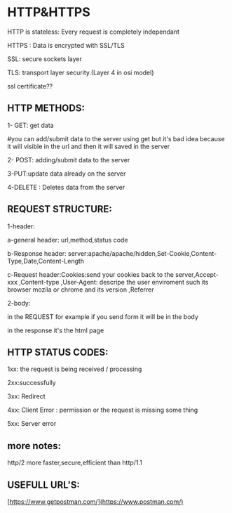 # HTTP\&HTTPS

HTTP is stateless: Every request is completely independant

HTTPS : Data is encrypted with SSL/TLS&#x20;

SSL: secure sockets layer

TLS: transport layer security.(Layer 4 in osi model)

ssl certificate??



## HTTP METHODS:

1- GET: get data

\#you can add/submit data to the server using get but it's bad idea because it will visible in the url and then it will saved in the server&#x20;

2- POST: adding/submit data to the server

3-PUT:update data already on the server&#x20;

4-DELETE : Deletes data from the server



## REQUEST STRUCTURE:

1-header:

a-general header: url,method,status code

b-Response header: server:apache/apache/hidden,Set-Cookie,Content-Type,Date,Content-Length

c-Request header:Cookies:send your cookies back to the server,Accept-xxx ,Content-type ,User-Agent: descripe the user enviroment such its browser mozila or chrome and its version ,Referrer

2-body:

in the REQUEST for example if you send form it will be in the body

in the response it's the html page &#x20;



## HTTP STATUS CODES:

1xx: the request is being received / processing

2xx:successfully

3xx: Redirect

4xx: Client Error : permission or the request is missing some thing

5xx: Server error

## more notes:

http/2 more faster,secure,efficient than http/1.1



## USEFULL URL'S:

[https://www.getpostman.com/](https://www.postman.com/)

&#x20;

